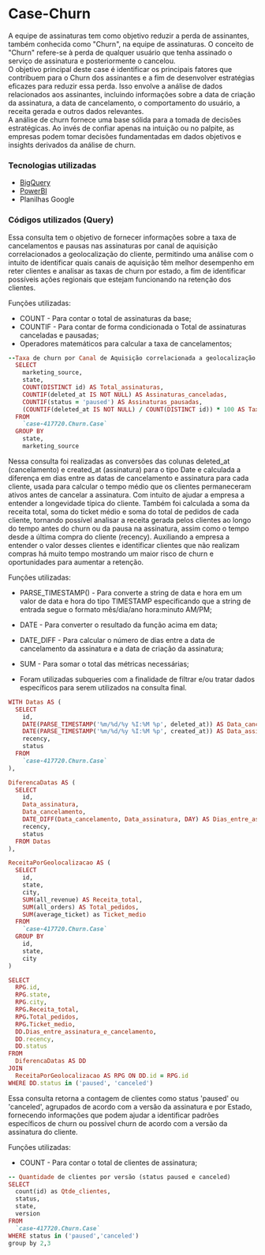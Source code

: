 # Case-Churn
A equipe de assinaturas tem como objetivo reduzir a perda de assinantes, também conhecida como "Churn", na equipe de assinaturas. O conceito de "Churn" refere-se à perda de qualquer usuário que tenha assinado o serviço de assinatura e posteriormente o cancelou.  
O objetivo principal deste case é identificar os principais fatores que contribuem para o Churn dos assinantes e a fim de desenvolver estratégias eficazes para reduzir essa perda. Isso envolve a análise de dados relacionados aos assinantes, incluindo informações sobre a data de criação da assinatura, a data de cancelamento, o comportamento do usuário, a receita gerada e outros dados relevantes.  
A análise de churn fornece uma base sólida para a tomada de decisões estratégicas. Ao invés de confiar apenas na intuição ou no palpite, as empresas podem tomar decisões fundamentadas em dados objetivos e insights derivados da análise de churn.

### Tecnologias utilizadas
* [BigQuery](https://www.googleadservices.com/pagead/aclk?sa=L&ai=DChcSEwiQkoS66YGFAxUqXkgAHZyyC8QYABAAGgJjZQ&gclid=CjwKCAjw7-SvBhB6EiwAwYdCAU-yl5hc3WyK1gb5OJRQl9_eJOrWxA83gTryphXXFx_VEWMWoEFqWRoCQ9QQAvD_BwE&ohost=www.google.com&cid=CAESVuD2TQwm3kU8xvOk3AzUr6VOhQCjdT4mLvrZ-qZI5lbufVtG-bIaVWBNcC5ccJcrlqQ6nrT0xedjJcmYv4xZXFKgEY8NHUdxSijbsvWvZtkbOQcZ_yzX&sig=AOD64_2DD-ziKq6QSQdS_VQGbU1C-Lft9A&q&adurl&ved=2ahUKEwjp9v656YGFAxXSqZUCHashB6MQ0Qx6BAgGEAE)
* [PowerBI](https://github.com/thais-matos/Case-Churn/blob/main/Case_Churn.pbix](https://www.microsoft.com/pt-br/power-platform/products/power-bi/))
* Planilhas Google

### Códigos utilizados (Query)  
Essa consulta tem o objetivo de fornecer informações sobre a taxa de cancelamentos e pausas nas assinaturas por canal de aquisição correlacionados a geolocalização do cliente, permitindo uma análise com o intuito de identificar quais canais de aquisição têm melhor desempenho em reter clientes e analisar as taxas de churn por estado, a fim de identificar possíveis ações regionais que estejam funcionando na retenção dos clientes.

Funções utilizadas:
* COUNT - Para contar o total de assinaturas da base;
* COUNTIF - Para contar de forma condicionada o Total de assinaturas canceladas e pausadas;
* Operadores matemáticos para calcular a taxa de cancelamentos;
```ruby
--Taxa de churn por Canal de Aquisição correlacionada a geolocalização (Estado) do cliente
  SELECT 
    marketing_source,
    state,
    COUNT(DISTINCT id) AS Total_assinaturas,
    COUNTIF(deleted_at IS NOT NULL) AS Assinaturas_canceladas,
    COUNTIF(status = 'paused') AS Assinaturas_pausadas,
    (COUNTIF(deleted_at IS NOT NULL) / COUNT(DISTINCT id)) * 100 AS Taxa_churn
  FROM 
    `case-417720.Churn.Case`
  GROUP BY
    state,
    marketing_source
```
Nessa consulta foi realizadas as conversões das colunas deleted_at (cancelamento) e created_at (assinatura) para o tipo Date e calculada a diferença em dias entre as datas de cancelamento e assinatura para cada cliente, usada para calcular o tempo médio que os clientes permaneceram ativos antes de cancelar a assinatura. Com intuito de ajudar a empresa a entender a longevidade típica do cliente.
Também foi calculada a soma da receita total, soma do ticket médio e soma do total de pedidos de cada cliente, tornando possível analisar a receita gerada pelos clientes ao longo do tempo antes do churn ou da pausa na assinatura, assim como o tempo desde a última compra do cliente (recency). Auxiliando a empresa a entender o valor desses clientes e identificar clientes que não realizam compras há muito tempo mostrando um maior risco de churn e oportunidades para aumentar a retenção.  

Funções utilizadas:  
* PARSE_TIMESTAMP() - Para converte a string de data e hora em um valor de data e hora do tipo TIMESTAMP especificando que a string de entrada segue o formato mês/dia/ano hora:minuto AM/PM;  
* DATE - Para converter o resultado da função acima em data;  
* DATE_DIFF - Para calcular o número de dias entre a data de cancelamento da assinatura e a data de criação da assinatura;  
* SUM - Para somar o total das métricas necessárias;

* Foram utilizadas subqueries com a finalidade de filtrar e/ou tratar dados específicos para serem utilizados na consulta final.

```ruby
WITH Datas AS (
  SELECT
    id,
    DATE(PARSE_TIMESTAMP('%m/%d/%y %I:%M %p', deleted_at)) AS Data_cancelamento,
    DATE(PARSE_TIMESTAMP('%m/%d/%y %I:%M %p', created_at)) AS Data_assinatura,
    recency,
    status
  FROM
    `case-417720.Churn.Case`
),

DiferencaDatas AS (
  SELECT 
    id,
    Data_assinatura,
    Data_cancelamento,
    DATE_DIFF(Data_cancelamento, Data_assinatura, DAY) AS Dias_entre_assinatura_e_cancelamento,
    recency,
    status
  FROM Datas
),

ReceitaPorGeolocalizacao AS (
  SELECT
    id,
    state,
    city,
    SUM(all_revenue) AS Receita_total,
    SUM(all_orders) AS Total_pedidos,
    SUM(average_ticket) as Ticket_medio
  FROM
    `case-417720.Churn.Case`
  GROUP BY
    id,
    state,
    city
)

SELECT
  RPG.id,
  RPG.state,
  RPG.city,
  RPG.Receita_total,
  RPG.Total_pedidos,
  RPG.Ticket_medio,
  DD.Dias_entre_assinatura_e_cancelamento,
  DD.recency,
  DD.status
FROM 
  DiferencaDatas AS DD
JOIN 
  ReceitaPorGeolocalizacao AS RPG ON DD.id = RPG.id
WHERE DD.status in ('paused', 'canceled')
```

Essa consulta retorna a contagem de clientes como status 'paused' ou 'canceled', agrupados de acordo com a versão da assinatura e por Estado, fornecendo informações que podem ajudar a identificar padrões específicos de churn ou possível churn de acordo com a versão da assinatura do cliente.  

Funções utilizadas:  
* COUNT - Para contar o total de clientes de assinatura;
```ruby
-- Quantidade de clientes por versão (status paused e canceled)
SELECT
  count(id) as Qtde_clientes,
  status,
  state,
  version
FROM
  `case-417720.Churn.Case`
WHERE status in ('paused','canceled')
group by 2,3
```
